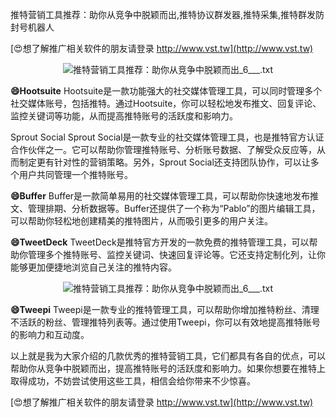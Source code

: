 推特营销工具推荐：助你从竞争中脱颖而出,推特协议群发器,推特采集,推特群发防封号机器人

[😍想了解推广相关软件的朋友请登录 http://www.vst.tw](http://www.vst.tw)

 <center><img src="https://vst.tw/MP4/tuiguang/png/5.png" alt="推特营销工具推荐：助你从竞争中脱颖而出_6___.txt"></center>

**😄Hootsuite**
Hootsuite是一款功能强大的社交媒体管理工具，可以同时管理多个社交媒体账号，包括推特。通过Hootsuite，你可以轻松地发布推文、回复评论、监控关键词等功能，从而提高推特账号的活跃度和影响力。

Sprout Social
Sprout Social是一款专业的社交媒体管理工具，也是推特官方认证合作伙伴之一。它可以帮助你管理推特账号、分析账号数据、了解受众反应等，从而制定更有针对性的营销策略。另外，Sprout Social还支持团队协作，可以让多个用户共同管理一个推特账号。

**😄Buffer**
Buffer是一款简单易用的社交媒体管理工具，可以帮助你快速地发布推文、管理排期、分析数据等。Buffer还提供了一个称为“Pablo”的图片编辑工具，可以帮助你轻松地创建精美的推特图片，从而吸引更多的用户关注。

**😄TweetDeck**
TweetDeck是推特官方开发的一款免费的推特管理工具，可以帮助你管理多个推特账号、监控关键词、快速回复评论等。它还支持定制化列，让你能够更加便捷地浏览自己关注的推特内容。

 <center><img src="https://vst.tw/MP4/tuiguang/png/5.png" alt="推特营销工具推荐：助你从竞争中脱颖而出_6___.txt"></center>

**😄Tweepi**
Tweepi是一款专业的推特管理工具，可以帮助你增加推特粉丝、清理不活跃的粉丝、管理推特列表等。通过使用Tweepi，你可以有效地提高推特账号的影响力和互动度。

以上就是我为大家介绍的几款优秀的推特营销工具，它们都具有各自的优点，可以帮助你从竞争中脱颖而出，提高推特账号的活跃度和影响力。如果你想要在推特上取得成功，不妨尝试使用这些工具，相信会给你带来不少惊喜。

[😍想了解推广相关软件的朋友请登录 http://www.vst.tw](http://www.vst.tw)



